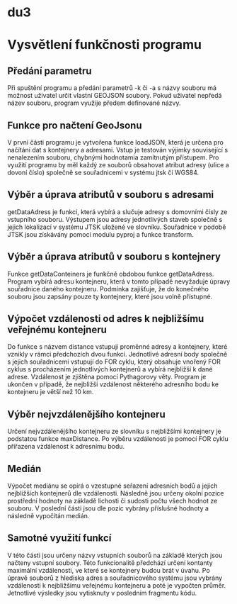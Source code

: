 # du3

# Vysvětlení funkčnosti programu

## Předání parametru
Při spuštění programu a předání parametrů -k či -a s názvy souboru má možnost uživatel určit vlastní GEOJSON soubory. Pokud uživatel nepředá název souboru, program využije předem definované názvy. 

## Funkce pro načtení GeoJsonu
V první části programu je vytvořena funkce loadJSON, která je určena pro načítání dat s kontejnery a adresami. Vstup je testován výjimky související s nenalezením souboru, chybnými hodnotamia zamítnutým přístupem. Pro využití programu by měl každý ze souborů obsahovat atribut adresy (ulice a dovoní číslo) společně se souřadnicemi v systému jtsk či WGS84.

## Výběr a úprava atributů v souboru s adresami
getDataAdress je funkcí, která vybírá a slučuje adresy s domovními čísly ze vstupního souboru. Výstupem jsou adresy jednotlivých staveb společně s jejich lokalizací v systému JTSK uložené ve slovníku. Souřadnice v podobě JTSK jsou získávány pomocí modulu pyproj a funkce transform.

## Výběr a úprava atributů v souboru s kontejnery
Funkce getDataConteiners je funkčně obdobou funkce getDataAdress. Program vybírá adresu kontejneru, která v tomto případě nevyžaduje úpravy souřadnice daného kontejneru. Podmínka zajišťuje, že do konečného souboru jsou zapsány pouze ty kontejnery, které jsou volně přístupné.

## Výpočet vzdálenosti od adres k nejbližšímu veřejnému kontejneru
Do funkce s názvem distance vstupují proměnné adresy a kontejnery, které vznikly v rámci předchozích dvou funkcí. Jednotlivé adresní body společně s jejich souřadnicemi vstupují do FOR cyklu, který obsahuje vnořený FOR cyklus s procházením jednotlivých kontejnerů a vybírá nejbližší k dané adrese. Vzdálenost je zjištěna pomocí Pythagorovy věty. Program je ukončen v případě, že nejbližší vzdálenost některého adresního bodu ke kontejneru je větší než 10 km.

## Výběr nejvzdálenějšího kontejneru
Určení nejvzdálenějšího kontejneru ze slovníku s nejbližšími kontejnery je podstatou funkce maxDistance. Po výběru vzdálenosti je pomocí FOR cyklu přiřazena vzdálenost k adresnímu bodu.

## Medián
Výpočet mediánu se opírá o vzestupné seřazení adresních bodů a jejich nejbližších kontejnerů dle vzdálenosti. Následně jsou určeny okolní pozice prostřední hodnoty na základě lichosti či sudosti počtu všech hodnot ze souboru. V poslední části jsou dle pozic vybrány příslušné hodnoty a následně vypočítán medián.

## Samotné využití funkcí
V této části jsou určeny názvy vstupních souborů na základě kterých jsou načteny vstupní soubory. Této funkcionalitě předchází určení kontanty maximální vzdálenosti, ve které se kontejnery budou brát v úvahu. Po úpravě souborů z hlediska adres a souřadnicového systému jsou vybrány vzdálenosti k nejbližšímu veřejnému kontejneru a poté je vypočten průměr. Jetnotlivé výsledky jsou vytisknuty v posledním fragmentu kódu.


